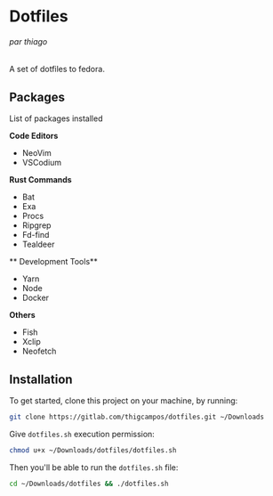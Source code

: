 # Dotfiles
###### par thiago

A set of dotfiles to fedora. 

## Packages
List of packages installed

**Code Editors**
- NeoVim
- VSCodium

**Rust Commands**
- Bat
- Exa
- Procs
- Ripgrep
- Fd-find
- Tealdeer

** Development Tools**
- Yarn
- Node
- Docker

**Others**
- Fish
- Xclip
- Neofetch

## Installation
To get started, clone this project on your machine, by running:
```sh
git clone https://gitlab.com/thigcampos/dotfiles.git ~/Downloads
```

Give ```dotfiles.sh``` execution permission:
```sh
chmod u+x ~/Downloads/dotfiles/dotfiles.sh
```

Then you'll be able to run the ```dotfiles.sh``` file:
```sh
cd ~/Downloads/dotfiles && ./dotfiles.sh
```
